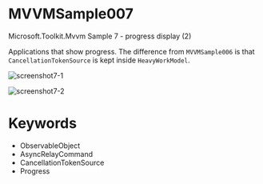 # MVVMSample007
Microsoft.Toolkit.Mvvm Sample 7 - progress display (2)

Applications that show progress.
The difference from `MVVMSample006` is that `CancellationTokenSource` is kept inside `HeavyWorkModel`.

![screenshot7-1](https://user-images.githubusercontent.com/81235941/116968996-7fbaa900-acf0-11eb-961a-5445109457d8.png)

![screenshot7-2](https://user-images.githubusercontent.com/81235941/116969003-81846c80-acf0-11eb-9ede-5e6bcfa7ca77.png)

# Keywords

* ObservableObject
* AsyncRelayCommand
* CancellationTokenSource
* Progress
